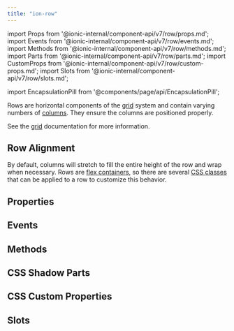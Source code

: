 ```yaml
---
title: "ion-row"
---
```

import Props from '@ionic-internal/component-api/v7/row/props.md';
import Events from '@ionic-internal/component-api/v7/row/events.md';
import Methods from '@ionic-internal/component-api/v7/row/methods.md';
import Parts from '@ionic-internal/component-api/v7/row/parts.md';
import CustomProps from '@ionic-internal/component-api/v7/row/custom-props.md';
import Slots from '@ionic-internal/component-api/v7/row/slots.md';

<head>
  <title>ion-row: Horizontal Row Components and Alignment | Ionic API Docs</title>
  <meta name="description" content="Rows are horizontal components of the grid system and contain varying numbers of columns. Read our ion-row API Docs for more information on alignment and usage." />
</head>

import EncapsulationPill from '@components/page/api/EncapsulationPill';

<EncapsulationPill type="shadow" />

Rows are horizontal components of the [grid](./grid) system and contain varying numbers of
[columns](./col). They ensure the columns are positioned properly.

See the [grid](./grid) documentation for more information.


## Row Alignment

By default, columns will stretch to fill the entire height of the row and wrap when necessary. Rows are [flex containers](https://developer.mozilla.org/en-US/docs/Glossary/Flex_Container), so there are several [CSS classes](/docs/guide/layout/css-utilities#flex-container-properties) that can be applied to a row to customize this behavior.




## Properties
<Props />

## Events
<Events />

## Methods
<Methods />

## CSS Shadow Parts
<Parts />

## CSS Custom Properties
<CustomProps />

## Slots
<Slots />
